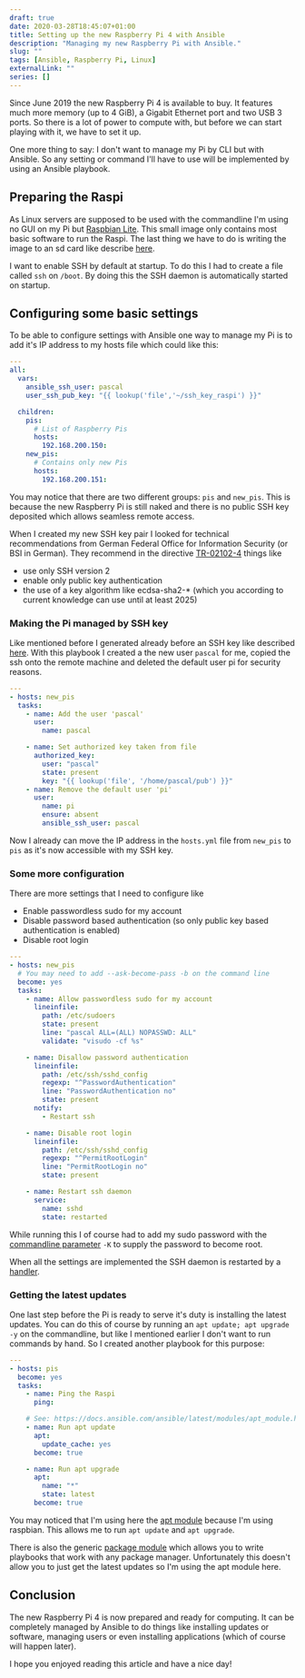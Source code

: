 ```yaml
---
draft: true
date: 2020-03-28T18:45:07+01:00
title: Setting up the new Raspberry Pi 4 with Ansible
description: "Managing my new Raspberry Pi with Ansible."
slug: "" 
tags: [Ansible, Raspberry Pi, Linux]
externalLink: ""
series: []
---
```


Since June 2019 the new Raspberry Pi 4 is available to buy. It features much more memory (up to 4 GiB), a Gigabit Ethernet port and two USB 3 ports. So there is a lot of power to compute with, but before we can start playing with it, we have to set it up.

One more thing to say: I don't want to manage my Pi by CLI but with Ansible. So any setting or command I'll have to use will be implemented by using an Ansible playbook.

## Preparing the Raspi

As Linux servers are supposed to be used with the commandline I'm using no GUI on my Pi but [Raspbian Lite](https://www.raspberrypi.org/downloads/raspbian/). This small image only contains most basic software to run the Raspi. The last thing we have to do is writing the image to an sd card like describe [here](https://www.raspberrypi.org/documentation/installation/installing-images/).

I want to enable SSH by default at startup. To do this I had to create a file called `ssh` on `/boot`. By doing this the SSH daemon is automatically started on startup.

## Configuring some basic settings

To be able to configure settings with Ansible one way to manage my Pi is to add it's IP address to my hosts file which could like this:

```Yaml
---
all:
  vars:
    ansible_ssh_user: pascal
    user_ssh_pub_key: "{{ lookup('file','~/ssh_key_raspi') }}"

  children:
    pis:
      # List of Raspberry Pis
      hosts:
        192.168.200.150:
    new_pis:
      # Contains only new Pis
      hosts:
        192.168.200.151:  
```

You may notice that there are two different groups: `pis` and `new_pis`. This is because the new Raspberry Pi is still naked and there is no public SSH key deposited which allows seamless remote access.

When I created my new SSH key pair I looked for technical recommendations from German Federal Office for Information Security (or BSI in German). They recommend in the directive [TR-02102-4](https://www.bsi.bund.de/EN/Publications/TechnicalGuidelines/tr02102/tr02102_node.html) things like

- use only SSH version 2
- enable only public key authentication
- the use of a key algorithm like ecdsa-sha2-* (which you according to current knowledge can use until at least 2025)

### Making the Pi managed by SSH key

Like mentioned before I generated already before an SSH key like described [here](https://wiki.archlinux.org/index.php/SSH_keys#Ed25519). With this playbook I created a the new user `pascal` for me, copied the ssh onto the remote machine and deleted the default user pi for security reasons.

```Yaml
---
- hosts: new_pis
  tasks:
    - name: Add the user 'pascal'
      user:
        name: pascal

    - name: Set authorized key taken from file
      authorized_key:
        user: "pascal"
        state: present
        key: "{{ lookup('file', '/home/pascal/pub') }}"
    - name: Remove the default user 'pi'
      user:
        name: pi
        ensure: absent
        ansible_ssh_user: pascal
```

Now I already can move the IP address in the `hosts.yml` file from `new_pis` to `pis` as it's now accessible with my SSH key.

### Some more configuration

There are more settings that I need to configure like

- Enable passwordless sudo for my account
- Disable password based authentication (so only public key based authentication is enabled)
- Disable root login

```Yaml
---
- hosts: new_pis
  # You may need to add --ask-become-pass -b on the command line
  become: yes
  tasks:
    - name: Allow passwordless sudo for my account
      lineinfile:
        path: /etc/sudoers
        state: present
        line: "pascal ALL=(ALL) NOPASSWD: ALL"
        validate: "visudo -cf %s"

    - name: Disallow password authentication
      lineinfile:
        path: /etc/ssh/sshd_config
        regexp: "^PasswordAuthentication"
        line: "PasswordAuthentication no"
        state: present
      notify:
        - Restart ssh

    - name: Disable root login
      lineinfile:
        path: /etc/ssh/sshd_config
        regexp: "^PermitRootLogin"
        line: "PermitRootLogin no"
        state: present

    - name: Restart ssh daemon
      service:
        name: sshd
        state: restarted
```

While running this I of course had to add my sudo password with the [commandline parameter](https://docs.ansible.com/ansible/latest/user_guide/become.html#become-command-line-options) `-K` to supply the password to become root.

<!-- See: https://ansible.github.io/workshops/exercises/ansible_rhel/1.5-handlers/#step-52---handlers -->
When all the settings are implemented the SSH daemon is restarted by a [handler](https://docs.ansible.com/ansible/latest/user_guide/playbooks_intro.html#handlers-running-operations-on-change).

### Getting the latest updates

One last step before the Pi is ready to serve it's duty is installing the latest updates. You can do this of course by running an `apt update; apt upgrade -y` on the commandline, but like I mentioned earlier I don't want to run commands by hand. So I created another playbook for this purpose:

```Yaml
---
- hosts: pis
  become: yes
  tasks:
    - name: Ping the Raspi
      ping:

    # See: https://docs.ansible.com/ansible/latest/modules/apt_module.html#examples
    - name: Run apt update
      apt:
        update_cache: yes
      become: true

    - name: Run apt upgrade
      apt:
        name: "*"
        state: latest
      become: true
```

You may noticed that I'm using here the [apt module](https://docs.ansible.com/ansible/latest/modules/apt_module.html) because I'm using raspbian. This allows me to run `apt update` and `apt upgrade`.

There is also the generic [package module](https://docs.ansible.com/ansible/latest/modules/package_module.html) which allows you to write playbooks that work with any package manager. Unfortunately this doesn't allow you to just get the latest updates so I'm using the apt module here.

## Conclusion

The new Raspberry Pi 4 is now prepared and ready for computing. It can be completely managed by Ansible to do things like installing updates or software, managing users or even installing applications (which of course will happen later).

I hope you enjoyed reading this article and have a nice day!
